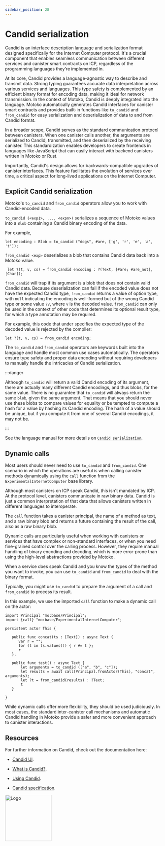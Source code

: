 ```yaml
---
sidebar_position: 28
---
```


# Candid serialization



Candid is an interface description language and serialization format designed specifically for the Internet Computer protocol.
It's a crucial component that enables seamless communication between different services and canister smart contracts on ICP, regardless of the programming languages they're implemented in.

At its core, Candid provides a language-agnostic way to describe and transmit data.
Strong typing guarantees accurate data interpretation across various services and languages.
This type safety is complemented by an efficient binary format for encoding data, making it ideal for network transmission.
In the context of Motoko, Candid is deeply integrated into the language.
Motoko automatically generates Candid interfaces for canister smart contracts and provides built-in functions like `to_candid` and `from_candid` for easy serialization and deserialization of data to and from Candid format.

In a broader scope, Candid serves as the standard communication protocol between canisters. When one canister calls another, the arguments are serialized to Candid, transmitted, and then deserialized by the receiving canister. This standardization enables developers to create frontends in languages like JavaScript that can easily interact with backend canisters written in Motoko or Rust.


Importantly, Candid's design allows for backwards-compatible upgrades of canister interfaces.
This feature facilitates the evolution of services over time, a critical aspect for long-lived applications
on the Internet Computer.


## Explicit Candid serialization

Motoko's `to_candid` and `from_candid` operators allow you to work with Candid-encoded data.

`to_candid (<exp1>, ..., <expn>)` serializes a sequence of Motoko values into a `Blob` containing a Candid binary encoding of the data.

For example,

``` motoko no-repl
let encoding : Blob = to_candid ("dogs", #are, ['g', 'r', 'e', 'a', 't']);
```

`from_candid <exp>` deserializes a blob that contains Candid data back into a Motoko value.

``` motoko no-repl
 let ?(t, v, cs) = from_candid encoding : ?(Text, {#are; #are_not}, [Char]);
```

`from_candid` will trap if its argument is a blob that does not contain valid Candid data.
Because deserialization can fail if the encoded value does not have the expected Candid type, `from_candid` returns a value of option type, with `null` indicating the encoding is well-formed but of the wrong Candid type or some value `?v`, where `v` is the decoded value. `from_candid` can only be used in the context of other code that determines its optional result type, for which a type annotation may be required.

For example, this code that under specifies the expected type of the decoded value is rejected by the compiler:

``` motoko no-repl
let ?(t, v, cs) = from_candid encoding;
```

The `to_candid` and `from_candid` operators are keywords built into the language and handle most common use cases automatically.
The operators ensure type safety and proper data encoding without requiring developers to manually handle the intricacies of Candid serialization.

:::danger

Although `to_candid` will return a valid Candid encoding of its argument, there are actually many different Candid encodings, and thus blobs, for the same value.
There is no guarantee that `to_candid` will always return the same `blob`, given the same argument.
That means that you should never use these blobs to compare values for equality or be tempted to
compute a hash for a value by hashing its Candid encoding.
The hash of a value should be unique, but if you compute it from one of several Candid encodings, it may not be.

:::

See the language manual for more details on [`Candid serialization`](../reference/language-manual#candid_serialization).


## Dynamic calls

Most users should never need to use `to_candid` and `from_candid`.
One scenario in which the operations are useful is when calling canister methods dynamically using the `call` function from the `ExperimentalInternetComputer` base library.

Although most canisters on ICP speak Candid, this isn't mandated by ICP. At the protocol level, canisters communicate in raw binary data. Candid is just a common interpretation of that data that allows canisters written in different languages to interoperate.

The `call` function takes a canister principal, the name of a method as text, and a raw binary blob and returns a future containing the result of the call, also as a raw binary blob.

Dynamic calls are particularly useful when working with canisters or services that have complex or non-standard interfaces, or when you need fine-grained control over the calling process. However, they require manual handling of binary encoding and decoding, which is more error-prone than using the high-level abstractions provided by Motoko.

When a service does speak Candid and you know the types of the method you want to invoke, you can use `to_candid` and `from_candid` to deal with the binary format.

Typically, you might use `to_candid` to prepare the argument of a call and `from_candid` to process its result.

In this example, we use the imported `call` function to make a dynamic call on the actor:

``` motoko no-repl
import Principal "mo:base/Principal";
import {call} "mo:base/ExperimentalInternetComputer";

persistent actor This {

   public func concat(ts : [Text]) : async Text {
      var r = "";
      for (t in ts.values()) { r #= t };
      r
   };

   public func test() : async Text {
       let arguments = to_candid (["a", "b", "c"]);
       let results = await call(Principal.fromActor(This), "concat", arguments);
       let ?t = from_candid(results) : ?Text;
       t
   }

}
```

While dynamic calls offer more flexibility, they should be used judiciously.
In most cases, the standard inter-canister call mechanisms and automatic Candid handling in Motoko provide a safer and more convenient approach to canister interactions.


## Resources

For further information on Candid, check out the documentation here:

- [Candid UI](/docs/current/developer-docs/smart-contracts/candid).

- [What is Candid?](/docs/current/developer-docs/smart-contracts/candid/candid-concepts).

- [Using Candid](/docs/current/developer-docs/smart-contracts/candid/candid-howto).

- [Candid specification](https://github.com/dfinity/candid/blob/master/spec/Candid.md).

<img src="https://github.com/user-attachments/assets/844ca364-4d71-42b3-aaec-4a6c3509ee2e" alt="Logo" width="150" height="150" />
